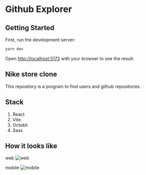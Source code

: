 # Github Explorer

## Getting Started

First, run the development server:

```bash
yarn dev
```

Open [http://localhost:5173](http://localhost:5173) with your browser to see the result.

## Nike store clone

This repository is a program to find users and github repositories.

## Stack

1.  React
2.  Vite
3.  Octokit
4.  Sass

## How it looks like

web
![web](https://github.com/Svyatoslavq/GITHUB-EXPLORER/blob/main/src/design/1.png)

mobile
![mobile](https://github.com/Svyatoslavq/GITHUB-EXPLORER/blob/main/src/design/2.png)
